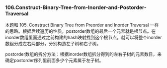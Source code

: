 ### 106.Construct-Binary-Tree-from-Inorder-and-Postorder-Traversal

本题和 105. Construct Binary Tree from Preorder and Inorder Traversal 一样的思路。根据后续遍历的性质，postorder数组的最后一个元素就是根节点。在inorder数组里面通过之前构建的hash映射找到这个根节点，就可以将整个inorder数组分成左右两部分，分别构造左子树和右子树。

postorder数组的拆分方法：根据inorder数组拆分得到的左右子树的元素数目，来确定postorder序列里前面多少个元素属于左子树。
